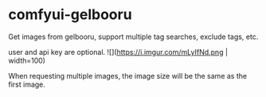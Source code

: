 # comfyui-gelbooru
Get images from gelbooru, support multiple tag searches, exclude tags, etc.

user and api key are optional.
![](https://i.imgur.com/mLyIfNd.png | width=100)


When requesting multiple images, the image size will be the same as the first image.

